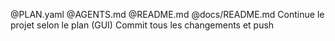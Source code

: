 @PLAN.yaml @AGENTS.md @README.md @docs/README.md Continue le projet selon le plan (GUI)
Commit tous les changements et push